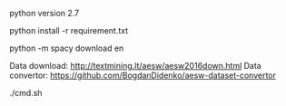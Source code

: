 python version 2.7

python install -r requirement.txt

python -m spacy download en

Data download: http://textmining.lt/aesw/aesw2016down.html
Data convertor: https://github.com/BogdanDidenko/aesw-dataset-convertor

./cmd.sh
